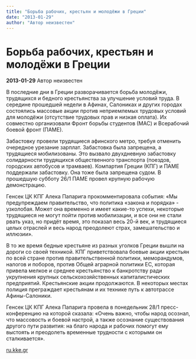 ```yaml
---
title: "Борьба рабочих, крестьян и молодёжи в Греции"
date: "2013-01-29"
author: "Автор неизвестен"
---
```


# Борьба рабочих, крестьян и молодёжи в Греции

**2013-01-29** Автор неизвестен

В последние дни в Греции разворачивается борьба молодёжи, трудящихся и бедного крестьянства за улучшение условий труда. В середине прошедшей недели в Афинах, Салониках и других городах состоялись массовые акции против неприемлемых трудовых условий для молодёжи (отсутствие трудовых прав и низкая оплата). Их совместно организовали Фронт борьбы студентов (МАС) и Всерабочий боевой фронт (ПАМЕ).

Забастовку провели трудящиеся афинского метро, требуя отменить очередное урезание зарплат. Забастовка была запрещена, а трудящиеся мобилизованы. Это вызвало двухдневную забастовку солидарности трудящихся общественного транспорта (поездов, городских автобусов и трамваев). Компартия Греции (КПГ) и ПАМЕ поддержали забастовку. Она тоже была запрещена судом. В прошедшую субботу 26/1 ПАМЕ провел крупную рабочую демонстрацию.

Генсек ЦК КПГ Алека Папарига прокомментировала события: «Мы предупреждаем правительство, что политика «закона и порядка» - узколобая. Может она временно и имеет какие-то успехи, некоторые трудящиеся не могут пойти против мобилизации, и все они не стали рвать указ, но придёт время, это показал весь 20-й век, и трудящиеся целых отраслей и весь народ преодолеют страх, замешательство и иллюзии».

В то же время бедные крестьяне из разных уголков Греции вышли на дороги со своей техникой. КПГ приветствовала боевые акции крестьян по всей стране против правительственной политики, меморандумов, налогов и поборов, против Общей аграрной политики ЕС, которая привела мелкое и среднее крестьянство к банкротству ради укрупнения крупных сельскохозяйственных капиталистических предприятий. Крестьянские акции продолжаются. В некоторых местах полиция преграждает крестьянам и их технике путь к автотрассе Афины-Салоники.

Генсек ЦК КПГ Алека Папарига провела в понедельник 28/1 пресс-конференцию на которой сказала: «Очень важно, чтобы народ осознал, что массовость и боевой настрой, а также осознание существования другого пути развития: на благо народа и рабочих помогут ему выстоять и преодолеть временные трудности с которыми он сталкивается».

[ru.kke.gr](http://ru.kke.gr/news/news2013/2013-01-29-koinitopoiiseis)
